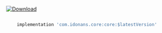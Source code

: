 [ ![Download](https://api.bintray.com/packages/idonans/maven/core/images/download.svg) ](https://bintray.com/idonans/maven/core/_latestVersion)

```groovy

    implementation 'com.idonans.core:core:$latestVersion'

```
